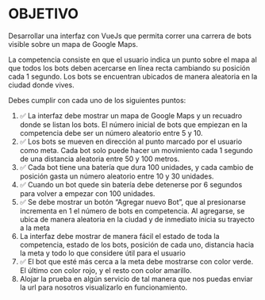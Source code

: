 # OBJETIVO

Desarrollar una interfaz con VueJs que permita correr una carrera de bots visible sobre un mapa de Google Maps.

La competencia consiste en que el usuario indica un punto sobre el mapa al que todos los bots deben acercarse en línea recta cambiando su posición cada 1 segundo.
Los bots se encuentran ubicados de manera aleatoria en la ciudad donde vives.

Debes cumplir con cada uno de los siguientes puntos:

1. ✅ La interfaz debe mostrar un mapa de Google Maps y un recuadro donde se listan los bots. El número inicial de bots que empiezan en la competencia debe ser un número aleatorio entre 5 y 10.
2. ✅ Los bots se mueven en dirección al punto marcado por el usuario como meta. Cada bot solo puede hacer un movimiento cada 1 segundo de una distancia aleatoria entre 50 y 100 metros.
3. ✅ Cada bot tiene una batería que dura 100 unidades, y cada cambio de posición gasta un número aleatorio entre 10 y 30 unidades.
4. ✅ Cuando un bot quede sin batería debe detenerse por 6 segundos para volver a empezar con 100 unidades.
5. ✅ Se debe mostrar un botón “Agregar nuevo Bot”, que al presionarse incrementa en 1 el número de bots en competencia. Al agregarse, se ubica de manera aleatoria en la ciudad y de inmediato inicia su trayecto a la meta
6. La interfaz debe mostrar de manera fácil el estado de toda la competencia, estado de los bots, posición de cada uno, distancia hacia la meta y todo lo que considere útil para el usuario
7. ✅ El bot que esté más cerca a la meta debe mostrarse con color verde. El último con color rojo, y el resto con color amarillo.
8. Alojar la prueba en algún servicio de tal manera que nos puedas enviar la url para nosotros visualizarlo en funcionamiento.

